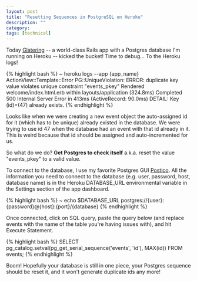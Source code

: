 ```yaml
---
layout: post
title: "Resetting Sequences in PostgreSQL on Heroku"
description: ""
category: 
tags: [technical]
---
```


Today [Glatering][1] -- a world-class Rails app with a Postgres database I'm running on Heroku -- kicked the bucket! Time to debug... To the Heroku logs!

{% highlight bash %} 
~ heroku logs --app {app_name}
    ActionView::Template::Error
    PG::UniqueViolation: ERROR: duplicate key value violates unique constraint "events_pkey"
    Rendered welcome/index.html.erb within layouts/application (324.8ms)
    Completed 500 Internal Server Error in 413ms (ActiveRecord: 90.0ms)
    DETAIL: Key (id)=(47) already exists.
{% endhighlight %}

Looks like when we were creating a new event object the auto-assigned id for it (which has to be unique) already existed in the database. We were trying to use id 47 when the database had an event with that id already in it. This is weird because that id should be assigned and auto-incremented for us.

So what do we do? **Get Postgres to check itself** a.k.a. reset the value "events_pkey" to a valid value. 

To connect to the database, I use my favorite Postgres GUI [Postico][2]. All the information you need to connect to the database (e.g. user, password, host, database name) is in the Heroku DATABASE_URL environmental variable in the Settings section of the app dashboard.

{% highlight bash %} 
~ echo $DATABASE_URL
    postgres://{user}:{password}@{host}:{port}/{database}
{% endhighlight %}

Once connected, click on SQL query, paste the query below (and replace events with the name of the table you're having issues with), and hit Execute Statement. 

{% highlight bash %} 
SELECT pg_catalog.setval(pg_get_serial_sequence('events', 'id'), MAX(id)) FROM events;
{% endhighlight %}

Boom! Hopefully your database is still in one piece, your Postgres sequence should be reset it, and it won't generate duplicate ids any more!

[1]: /2016/01/26/evernote-hackathon-report
[2]: https://eggerapps.at/postico/

